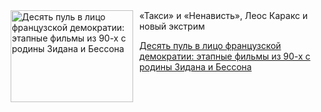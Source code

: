 <!--2025-05-28 15:35:36-->
<div class="yb">
  <div class="rss kino_teatr"><a href="https://www.kino-teatr.ru/blog/y2025/5-28/1564/" title="Десять пуль в лицо французской демократии: этапные фильмы из 90-х с родины Зидана и Бессона"><img src="https://www.kino-teatr.ru/blog/4/6/1564/poster.jpg" width="196" height="147" align="left" hspace="5" style="margin: 0px 10px 0px 5px" alt="Десять пуль в лицо французской демократии: этапные фильмы из 90-х с родины Зидана и Бессона"/></a>«Такси» и «Ненависть», Леос Каракс и новый экстрим <p class="titl"><a href="https://www.kino-teatr.ru/blog/y2025/5-28/1564/">Десять пуль в лицо французской демократии: этапные фильмы из 90-х с родины Зидана и Бессона</a></p></div>
</div>
